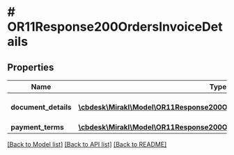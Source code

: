 # # OR11Response200OrdersInvoiceDetails

## Properties

Name | Type | Description | Notes
------------ | ------------- | ------------- | -------------
**document_details** | [**\cbdesk\Mirakl\Model\OR11Response200OrdersInvoiceDetailsDocumentDetails[]**](OR11Response200OrdersInvoiceDetailsDocumentDetails.md) | Invoice document information | [optional]
**payment_terms** | [**\cbdesk\Mirakl\Model\OR11Response200OrdersInvoiceDetailsPaymentTerms**](OR11Response200OrdersInvoiceDetailsPaymentTerms.md) |  | [optional]

[[Back to Model list]](../../README.md#models) [[Back to API list]](../../README.md#endpoints) [[Back to README]](../../README.md)
